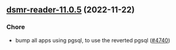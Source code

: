 

## [dsmr-reader-11.0.5](https://github.com/truecharts/charts/compare/dsmr-reader-11.0.4...dsmr-reader-11.0.5) (2022-11-22)

### Chore

- bump all apps using pgsql, to use the reverted pgsql ([#4740](https://github.com/truecharts/charts/issues/4740))
  
  